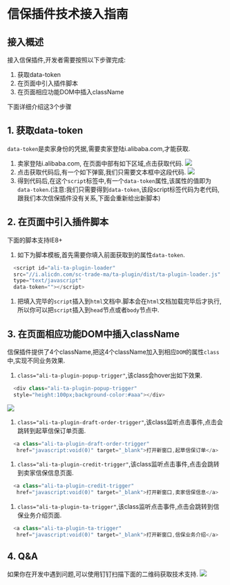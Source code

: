 # 信保插件技术接入指南
## 接入概述
接入信保插件,开发者需要按照以下步骤完成:
  1. 获取data-token
  2. 在页面中引入插件脚本
  3. 在页面相应功能DOM中插入className    

下面详细介绍这3个步骤

## 1. 获取data-token
`data-token`是卖家身份的凭据,需要卖家登陆i.alibaba.com,才能获取.
1. 卖家登陆i.alibaba.com, 在页面中部有如下区域,点击获取代码.
![](1.png)
1. 点击获取代码后,有一个如下弹窗,我们只需要文本框中这段代码.
![](2.png)
1. 得到代码后,在这个`script`标签中,有一个`data-token`属性,该属性的值即为`data-token`.(注意:我们只需要得到`data-token`,该段script标签代码为老代码,跟我们本次信保插件没有关系,下面会重新给出新脚本)

## 2. 在页面中引入插件脚本
下面的脚本支持IE8+
1. 如下为脚本模板,首先需要你填入前面获取到的属性`data-token`.
```javascript
  <script id="ali-ta-plugin-loader"  
  src="//i.alicdn.com/sc-trade-ma/ta-plugin/dist/ta-plugin-loader.js"
  type="text/javascript"
  data-token=""></script>
```
1. 把填入完毕的`script`插入到`html`文档中.脚本会在`html`文档加载完毕后才执行,所以你可以把`script`插入到`head`节点或者`body`节点中.

## 3. 在页面相应功能DOM中插入className
信保插件提供了4个className,把这4个className加入到相应`DOM`的属性`class`中,实现不同业务效果.

1. `class="ali-ta-plugin-popup-trigger"`,该class会hover出如下效果.
```javascript
  <div class="ali-ta-plugin-popup-trigger"
  style="height:100px;background-color:#aaa"></div>
```
![](3.png)
1. `class="ali-ta-plugin-draft-order-trigger"`,该class监听点击事件,点击会跳转到起草信保订单页面.
```javascript
  <a class="ali-ta-plugin-draft-order-trigger"
   href="javascript:void(0)" target="_blank">打开新窗口,起草信保订单</a>
```
1. `class="ali-ta-plugin-credit-trigger"`,该class监听点击事件,点击会跳转到卖家信保信息页面.
```javascript
  <a class="ali-ta-plugin-credit-trigger"
   href="javascript:void(0)" target="_blank">打开新窗口,卖家信保信息</a>
```
1. `class="ali-ta-plugin-ta-trigger"`,该class监听点击事件,点击会跳转到信保业务介绍页面.
```javascript
  <a class="ali-ta-plugin-ta-trigger"
   href="javascript:void(0)" target="_blank">打开新窗口,信保业务介绍</a>
```

## 4. Q&A
如果你在开发中遇到问题,可以使用钉钉扫描下面的二维码获取技术支持.
![](4.png)
